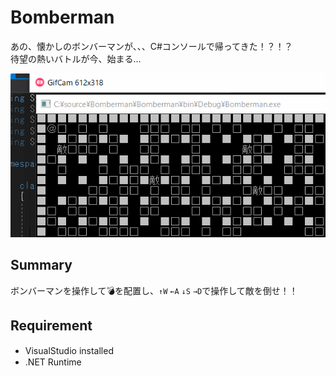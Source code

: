 # Bomberman
あの、懐かしのボンバーマンが、、、C#コンソールで帰ってきた！？！？  
待望の熱いバトルが今、始まる...

![操作方法](https://github.com/naonao0001777/Bomberman/blob/master/bomberman.gif)

## Summary
ボンバーマンを操作して💣を配置し、`↑W` `←A` `↓S` `→D`で操作して敵を倒せ！！

## Requirement
* VisualStudio installed　　
* .NET Runtime
